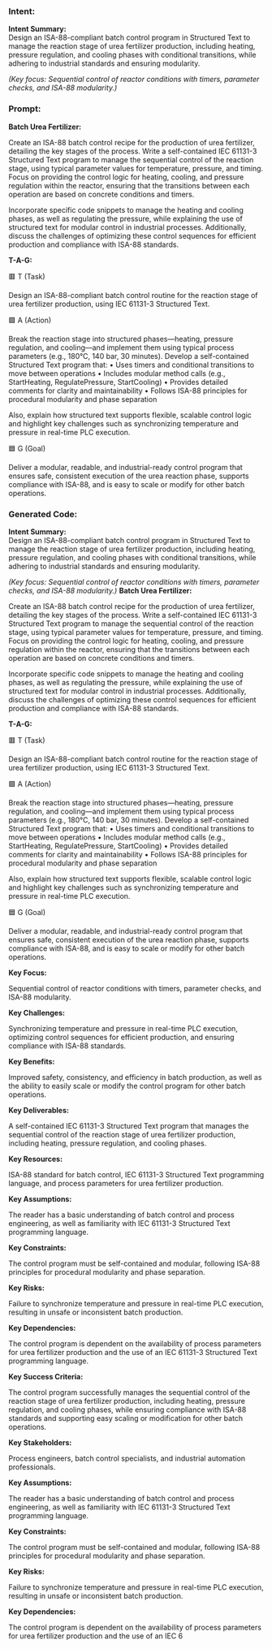 ### Intent:
**Intent Summary:**  
Design an ISA-88-compliant batch control program in Structured Text to manage the reaction stage of urea fertilizer production, including heating, pressure regulation, and cooling phases with conditional transitions, while adhering to industrial standards and ensuring modularity.  

*(Key focus: Sequential control of reactor conditions with timers, parameter checks, and ISA-88 modularity.)*

### Prompt:
**Batch Urea Fertilizer:**

Create an ISA-88 batch control recipe for the production of urea fertilizer, detailing the key stages of the process. Write a self-contained IEC 61131-3 Structured Text program to manage the sequential control of the reaction stage, using typical parameter values for temperature, pressure, and timing. Focus on providing the control logic for heating, cooling, and pressure regulation within the reactor, ensuring that the transitions between each operation are based on concrete conditions and timers.

Incorporate specific code snippets to manage the heating and cooling phases, as well as regulating the pressure, while explaining the use of structured text for modular control in industrial processes. Additionally, discuss the challenges of optimizing these control sequences for efficient production and compliance with ISA-88 standards.

**T-A-G:**

🟥 T (Task)

Design an ISA-88-compliant batch control routine for the reaction stage of urea fertilizer production, using IEC 61131-3 Structured Text.

🟩 A (Action)

Break the reaction stage into structured phases—heating, pressure regulation, and cooling—and implement them using typical process parameters (e.g., 180°C, 140 bar, 30 minutes).
Develop a self-contained Structured Text program that:
	•	Uses timers and conditional transitions to move between operations
	•	Includes modular method calls (e.g., StartHeating, RegulatePressure, StartCooling)
	•	Provides detailed comments for clarity and maintainability
	•	Follows ISA-88 principles for procedural modularity and phase separation

Also, explain how structured text supports flexible, scalable control logic and highlight key challenges such as synchronizing temperature and pressure in real-time PLC execution.

🟦 G (Goal)

Deliver a modular, readable, and industrial-ready control program that ensures safe, consistent execution of the urea reaction phase, supports compliance with ISA-88, and is easy to scale or modify for other batch operations.

### Generated Code:
**Intent Summary:**  
Design an ISA-88-compliant batch control program in Structured Text to manage the reaction stage of urea fertilizer production, including heating, pressure regulation, and cooling phases with conditional transitions, while adhering to industrial standards and ensuring modularity.  

*(Key focus: Sequential control of reactor conditions with timers, parameter checks, and ISA-88 modularity.)*
**Batch Urea Fertilizer:**

Create an ISA-88 batch control recipe for the production of urea fertilizer, detailing the key stages of the process. Write a self-contained IEC 61131-3 Structured Text program to manage the sequential control of the reaction stage, using typical parameter values for temperature, pressure, and timing. Focus on providing the control logic for heating, cooling, and pressure regulation within the reactor, ensuring that the transitions between each operation are based on concrete conditions and timers.

Incorporate specific code snippets to manage the heating and cooling phases, as well as regulating the pressure, while explaining the use of structured text for modular control in industrial processes. Additionally, discuss the challenges of optimizing these control sequences for efficient production and compliance with ISA-88 standards.

**T-A-G:**

🟥 T (Task)

Design an ISA-88-compliant batch control routine for the reaction stage of urea fertilizer production, using IEC 61131-3 Structured Text.

🟩 A (Action)

Break the reaction stage into structured phases—heating, pressure regulation, and cooling—and implement them using typical process parameters (e.g., 180°C, 140 bar, 30 minutes).
Develop a self-contained Structured Text program that:
	•	Uses timers and conditional transitions to move between operations
	•	Includes modular method calls (e.g., StartHeating, RegulatePressure, StartCooling)
	•	Provides detailed comments for clarity and maintainability
	•	Follows ISA-88 principles for procedural modularity and phase separation

Also, explain how structured text supports flexible, scalable control logic and highlight key challenges such as synchronizing temperature and pressure in real-time PLC execution.

🟦 G (Goal)

Deliver a modular, readable, and industrial-ready control program that ensures safe, consistent execution of the urea reaction phase, supports compliance with ISA-88, and is easy to scale or modify for other batch operations.

**Key Focus:**

Sequential control of reactor conditions with timers, parameter checks, and ISA-88 modularity.

**Key Challenges:**

Synchronizing temperature and pressure in real-time PLC execution, optimizing control sequences for efficient production, and ensuring compliance with ISA-88 standards.

**Key Benefits:**

Improved safety, consistency, and efficiency in batch production, as well as the ability to easily scale or modify the control program for other batch operations.

**Key Deliverables:**

A self-contained IEC 61131-3 Structured Text program that manages the sequential control of the reaction stage of urea fertilizer production, including heating, pressure regulation, and cooling phases.

**Key Resources:**

ISA-88 standard for batch control, IEC 61131-3 Structured Text programming language, and process parameters for urea fertilizer production.

**Key Assumptions:**

The reader has a basic understanding of batch control and process engineering, as well as familiarity with IEC 61131-3 Structured Text programming language.

**Key Constraints:**

The control program must be self-contained and modular, following ISA-88 principles for procedural modularity and phase separation.

**Key Risks:**

Failure to synchronize temperature and pressure in real-time PLC execution, resulting in unsafe or inconsistent batch production.

**Key Dependencies:**

The control program is dependent on the availability of process parameters for urea fertilizer production and the use of an IEC 61131-3 Structured Text programming language.

**Key Success Criteria:**

The control program successfully manages the sequential control of the reaction stage of urea fertilizer production, including heating, pressure regulation, and cooling phases, while ensuring compliance with ISA-88 standards and supporting easy scaling or modification for other batch operations.

**Key Stakeholders:**

Process engineers, batch control specialists, and industrial automation professionals.

**Key Assumptions:**

The reader has a basic understanding of batch control and process engineering, as well as familiarity with IEC 61131-3 Structured Text programming language.

**Key Constraints:**

The control program must be self-contained and modular, following ISA-88 principles for procedural modularity and phase separation.

**Key Risks:**

Failure to synchronize temperature and pressure in real-time PLC execution, resulting in unsafe or inconsistent batch production.

**Key Dependencies:**

The control program is dependent on the availability of process parameters for urea fertilizer production and the use of an IEC 6
